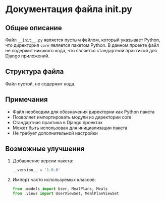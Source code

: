 # Документация файла __init__.py

## Общее описание
Файл `__init__.py` является пустым файлом, который указывает Python, что директория `core` является пакетом Python. В данном проекте файл не содержит никакого кода, что является стандартной практикой для Django приложений.

## Структура файла
Файл пустой, не содержит кода.

## Примечания
- Файл необходим для обозначения директории как Python пакета
- Позволяет импортировать модули из директории core
- Стандартная практика в Django проектах
- Может быть использован для инициализации пакета
- Не требует дополнительной настройки

## Возможные улучшения
1. Добавление версии пакета:
   ```python
   __version__ = '1.0.0'
   ```

2. Импорт часто используемых классов:
   ```python
   from .models import User, MealPlans, Meals
   from .views import UserViewSet, MealPlanViewSet
   ``` 